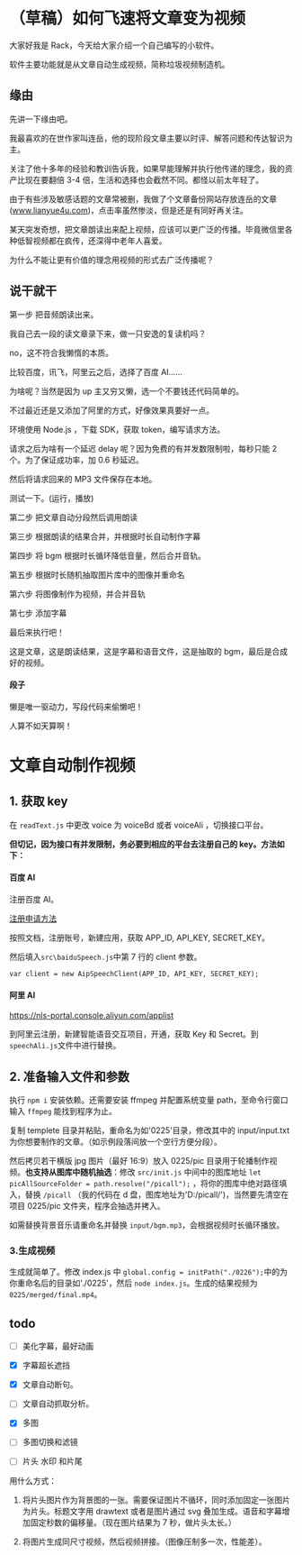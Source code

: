 # （草稿）如何飞速将文章变为视频

大家好我是 Rack，今天给大家介绍一个自己编写的小软件。

软件主要功能就是从文章自动生成视频，简称垃圾视频制造机。

## 缘由

先讲一下缘由吧。

我最喜欢的在世作家叫连岳，他的现阶段文章主要以时评、解答问题和传达智识为主。

关注了他十多年的经验和教训告诉我，如果早能理解并执行他传递的理念，我的资产比现在要翻倍 3-4 倍，生活和选择也会截然不同。都怪以前太年轻了。

由于有些涉及敏感话题的文章常被删，我做了个文章备份网站存放连岳的文章(www.lianyue4u.com)，点击率虽然惨淡，但是还是有同好再关注。

某天突发奇想，把文章朗读出来配上视频，应该可以更广泛的传播。毕竟微信里各种低智视频都在疯传，还深得中老年人喜爱。

为什么不能让更有价值的理念用视频的形式去广泛传播呢？

## 说干就干

第一步 把音频朗读出来。

我自己去一段的读文章录下来，做一只安逸的复读机吗？

no，这不符合我懒惰的本质。

比较百度，讯飞，阿里云之后，选择了百度 AI……

为啥呢？当然是因为 up 主又穷又懒，选一个不要钱还代码简单的。

不过最近还是又添加了阿里的方式，好像效果真要好一点。

环境使用 Node.js ，下载 SDK，获取 token，编写请求方法。

请求之后为啥有一个延迟 delay 呢？因为免费的有并发数限制啦，每秒只能 2 个。为了保证成功率，加 0.6 秒延迟。

然后将请求回来的 MP3 文件保存在本地。

测试一下。(运行，播放)

第二步 把文章自动分段然后调用朗读

第三步 根据朗读的结果合并，并根据时长自动制作字幕

第四步 将 bgm 根据时长循环降低音量，然后合并音轨。

第五步 根据时长随机抽取图片库中的图像并重命名

第六步 将图像制作为视频，并合并音轨

第七步 添加字幕

最后来执行吧！

这是文章，这是朗读结果，这是字幕和语音文件，这是抽取的 bgm，最后是合成好的视频。

#### 段子

懒是唯一驱动力，写段代码来偷懒吧！

人算不如天算啊！

# 文章自动制作视频

## 1. 获取 key

在 `readText.js` 中更改 voice 为 voiceBd 或者 voiceAli ，切换接口平台。

**但切记，因为接口有并发限制，务必要到相应的平台去注册自己的 key。方法如下：**

#### 百度 AI

注册百度 AI。

[注册申请方法](https://ai.baidu.com/ai-doc/SPEECH/jk38y8gno)

按照文档，注册账号，新建应用，获取 APP_ID, API_KEY, SECRET_KEY。

然后填入`src\baiduSpeech.js`中第 7 行的 client 参数。

```
var client = new AipSpeechClient(APP_ID, API_KEY, SECRET_KEY);
```

#### 阿里 AI

https://nls-portal.console.aliyun.com/applist

到阿里云注册，新建智能语音交互项目，开通，获取 Key 和 Secret。到`speechAli.js`文件中进行替换。

## 2. 准备输入文件和参数

执行 `npm i` 安装依赖。还需要安装 ffmpeg 并配置系统变量 path，至命令行窗口输入 `ffmpeg` 能找到程序为止。

复制 templete 目录并粘贴，重命名为如'0225'目录，修改其中的 input/input.txt 为你想要制作的文章。（如示例段落间放一个空行方便分段）。

然后拷贝若干横版 jpg 图片（最好 16:9）放入 0225/pic 目录用于轮播制作视频。**也支持从图库中随机抽选**：修改 `src/init.js` 中间中的图库地址 `let picAllSourceFolder = path.resolve("/picall");` ，将你的图库中绝对路径填入，替换 `/picall` （我的代码在 d 盘，图库地址为'D:/picall/')，当然要先清空在项目 0225/pic 文件夹，程序会抽选并拷入。

如需替换背景音乐请重命名并替换 `input/bgm.mp3`，会根据视频时长循环播放。

### 3.生成视频

生成就简单了。修改 index.js 中 `global.config = initPath("./0226");`中的为你重命名后的目录如'./0225'，然后 `node index.js`。生成的结果视频为 `0225/merged/final.mp4`。

## todo

- [ ] 美化字幕，最好动画

- [x] 字幕超长遮挡

- [x] 文章自动断句。

- [ ] 文章自动抓取分析。

- [x] 多图

- [ ] 多图切换和滤镜

- [ ] 片头 水印 和片尾

用什么方式：

1. 将片头图片作为背景图的一张。需要保证图片不循环，同时添加固定一张图片为片头。标题文字用 drawtext 或者是图片通过 svg 叠加生成。语音和字幕增加固定秒数的偏移量。（现在图片结果为 7 秒，做片头太长。）

2. 将图片生成同尺寸视频，然后视频拼接。（图像压制多一次，性能差）。

```

```
